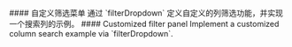 <cn>
#### 自定义筛选菜单
通过 `filterDropdown` 定义自定义的列筛选功能，并实现一个搜索列的示例。
</cn>

<us>
#### Customized filter panel
Implement a customized column search example via `filterDropdown`.
</us>
